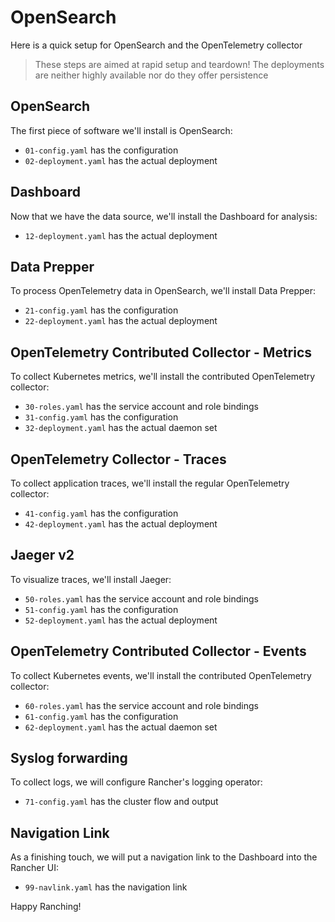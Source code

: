 # OpenSearch

Here is a quick setup for OpenSearch and the OpenTelemetry collector

> These steps are aimed at rapid setup and teardown!
> The deployments are neither highly available nor do they offer persistence 

## OpenSearch

The first piece of software we'll install is OpenSearch:

- `01-config.yaml` has the configuration
- `02-deployment.yaml` has the actual deployment

## Dashboard

Now that we have the data source, we'll install the Dashboard for analysis:

- `12-deployment.yaml` has the actual deployment

## Data Prepper

To process OpenTelemetry data in OpenSearch, we'll install Data Prepper:

- `21-config.yaml` has the configuration
- `22-deployment.yaml` has the actual deployment

## OpenTelemetry Contributed Collector - Metrics

To collect Kubernetes metrics, we'll install the contributed OpenTelemetry collector:

- `30-roles.yaml` has the service account and role bindings
- `31-config.yaml` has the configuration
- `32-deployment.yaml` has the actual daemon set

## OpenTelemetry Collector - Traces

To collect application traces, we'll install the regular OpenTelemetry collector:

- `41-config.yaml` has the configuration
- `42-deployment.yaml` has the actual deployment

## Jaeger v2

To visualize traces, we'll install Jaeger:

- `50-roles.yaml` has the service account and role bindings
- `51-config.yaml` has the configuration
- `52-deployment.yaml` has the actual deployment

## OpenTelemetry Contributed Collector - Events

To collect Kubernetes events, we'll install the contributed OpenTelemetry collector:

- `60-roles.yaml` has the service account and role bindings
- `61-config.yaml` has the configuration
- `62-deployment.yaml` has the actual daemon set

## Syslog forwarding 

To collect logs, we will configure Rancher's logging operator:

- `71-config.yaml` has the cluster flow and output

## Navigation Link

As a finishing touch, we will put a navigation link to the Dashboard into the Rancher UI:

- `99-navlink.yaml` has the navigation link

Happy Ranching!

